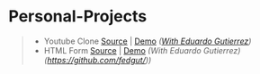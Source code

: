 # Personal-Projects

>- Youtube Clone [Source](https://github.com/fedgut/youtube-clone/) | [Demo](https://fedgut.github.io/youtube-clone/) _([With Eduardo Gutierrez](https://github.com/fedgut/))_
>- HTML Form [Source](https://github.com/fedgut/html-forms) | [Demo](https://fedgut.github.io/html-forms/) _(With Eduardo Gutierrez)(https://github.com/fedgut/))_
